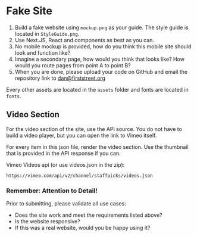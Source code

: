 # Fake Site


1. Build a fake website using `mockup.png` as your guide. The style guide is located in `StyleGuide.png`.
2. Use Next.JS, React and components as best as you can.
3. No mobile mockup is provided, how do you think this mobile site should look and function like?
4. Imagine a secondary page, how would you think that looks like? How would you route pages from point A to point B?
5. When you are done, please upload your code on GitHub and email the repository link to dan@firststreet.org

Every other assets are located in the `assets` folder and fonts are located in `fonts`.

## Video Section

For the video section of the site, use the API source. You do not have to build a video player, but you can open the link to Vimeo itself.

For every item in this json file, render the video section. Use the thumbnail that is provided in the API response if you can.

Vimeo Videos api (or use videos.json in the zip):

```
https://vimeo.com/api/v2/channel/staffpicks/videos.json
```

### Remember: Attention to Detail!

Prior to submitting, please validate all use cases:

- Does the site work and meet the requirements listed above?
- Is the website responsive?
- If this was a real website, would you be happy using it?
